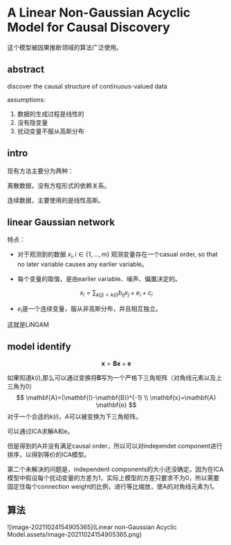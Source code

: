 # A Linear Non-Gaussian Acyclic Model for Causal Discovery

这个模型被因果推断领域的算法广泛使用。

## abstract

discover the causal structure of continuous-valued data

assumptions:

1. 数据的生成过程是线性的
2. 没有隐变量
3. 扰动变量不服从高斯分布

## intro

现有方法主要分为两种：

离散数据，没有方程形式的依赖关系。

连续数据，主要使用的是线性高斯。

## linear Gaussian network

特点：

- 对于观测到的数据 $x_{i}, i \in\{1, \ldots, m\}$ 观测变量存在一个casual order, so that no later variable causes any earlier variable。

- 每个变量的取值，是由earlier variable、噪声、偏置决定的。

$$
x_{i}=\sum_{k(j)<k(i)} b_{i j} x_{j}+e_{i}+c_{i}
$$

- $e_i$是一个连续变量，服从非高斯分布，并且相互独立。

这就是LiNGAM

## model identify

$$
\mathbf{x}=\mathbf{B x}+\mathbf{e}
$$

如果知道$k(i)$,那么可以通过变换将$\mathbf{B}$写为一个严格下三角矩阵（对角线元素以及上三角为0）
$$
\mathbf{A}=(\mathbf{I}-\mathbf{B})^{-1}
\\
\mathbf{x}=\mathbf{A} \mathbf{e}
$$
对于一个合适的$k(i)$，$A$可以被变换为下三角矩阵。

可以通过ICA求解A和e。

但是得到的A并没有满足causal order，所以可以对independet component进行排序，以得到等价的ICA模型。

第二个未解决的问题是，independent components的大小还没确定。因为在ICA模型中假设每个扰动变量的方差为1，实际上模型的方差只要求不为0，所以需要固定住每个connection weight的比例，进行等比缩放，使A的对角线元素为1。

## 算法

![image-20211024154905365](Linear non-Gaussian Acyclic Model.assets/image-20211024154905365.png)


